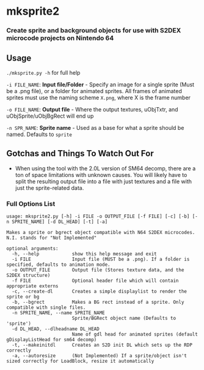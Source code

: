 # mksprite2
### Create sprite and background objects for use with S2DEX microcode projects on Nintendo 64

## Usage
`./mksprite.py -h` for full help

`-i FILE_NAME`: **Input file/Folder** - Specify an image for a single sprite (Must be a .png file), or a folder for animated sprites. All frames of animated sprites must use the naming scheme `X.png`, where X is the frame number

`-o FILE_NAME`: **Output file** - Where the output textures, uObjTxtr, and uObjSprite/uObjBgRect will end up

`-n SPR_NAME`: **Sprite name** - Used as a base for what a sprite should be named. Defaults to `sprite`

## Gotchas and Things To Watch Out For
- When using the tool with the 2.0L version of SM64 decomp, there are a ton of space limitations with unknown causes. You will likely have to split the resulting output file into a file with just textures and a file with just the sprite-related data.

### Full Options List
```
usage: mksprite2.py [-h] -i FILE -o OUTPUT_FILE [-f FILE] [-c] [-b] [-n SPRITE_NAME] [-d DL_HEAD] [-t] [-a]

Makes a sprite or bgrect object compatible with N64 S2DEX microcodes. N.I. stands for "Not Implemented"

optional arguments:
  -h, --help            show this help message and exit
  -i FILE               Input file (MUST be a .png). If a folder is specified, defaults to animation mode.
  -o OUTPUT_FILE        Output file (Stores texture data, and the S2DEX structure)
  -f FILE               Optional header file which will contain appropriate externs
  -c, --create-dl       Creates a simple displaylist to render the sprite or bg
  -b, --bgrect          Makes a BG rect instead of a sprite. Only compatible with single files.
  -n SPRITE_NAME, --name SPRITE_NAME
                        Sprite/BGRect object name (Defaults to 'sprite')
  -d DL_HEAD, --dlheadname DL_HEAD
                        Name of gdl head for animated sprites (default gDisplayListHead for sm64 decomp)
  -t, --makeinitdl      Creates an S2D init DL which sets up the RDP correctly
  -a, --autoresize      (Not Implemented) If a sprite/object isn't sized correctly for LoadBlock, resize it automatically
  ```
